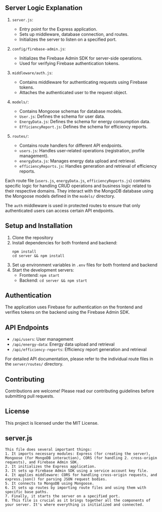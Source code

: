 ## Server Logic Explanation

1. `server.js`:
   - Entry point for the Express application.
   - Sets up middleware, database connection, and routes.
   - Initializes the server to listen on a specified port.

2. `config/firebase-admin.js`:
   - Initializes the Firebase Admin SDK for server-side operations.
   - Used for verifying Firebase authentication tokens.

3. `middleware/auth.js`:
   - Contains middleware for authenticating requests using Firebase tokens.
   - Attaches the authenticated user to the request object.

4. `models/`:
   - Contains Mongoose schemas for database models.
   - `User.js`: Defines the schema for user data.
   - `EnergyData.js`: Defines the schema for energy consumption data.
   - `EfficiencyReport.js`: Defines the schema for efficiency reports.

5. `routes/`:
   - Contains route handlers for different API endpoints.
   - `users.js`: Handles user-related operations (registration, profile management).
   - `energyData.js`: Manages energy data upload and retrieval.
   - `efficiencyReports.js`: Handles generation and retrieval of efficiency reports.

Each route file (`users.js`, `energyData.js`, `efficiencyReports.js`) contains specific logic for handling CRUD operations and business logic related to their respective domains. They interact with the MongoDB database using the Mongoose models defined in the `models/` directory.

The `auth` middleware is used in protected routes to ensure that only authenticated users can access certain API endpoints.

## Setup and Installation

1. Clone the repository
2. Install dependencies for both frontend and backend:
   ```
   npm install
   cd server && npm install
   ```
3. Set up environment variables in `.env` files for both frontend and backend
4. Start the development servers:
   - Frontend: `npm start`
   - Backend: `cd server && npm start`

## Authentication

The application uses Firebase for authentication on the frontend and verifies tokens on the backend using the Firebase Admin SDK.

## API Endpoints

- `/api/users`: User management
- `/api/energy-data`: Energy data upload and retrieval
- `/api/efficiency-reports`: Efficiency report generation and retrieval

For detailed API documentation, please refer to the individual route files in the `server/routes/` directory.

## Contributing

Contributions are welcome! Please read our contributing guidelines before submitting pull requests.

## License

This project is licensed under the MIT License.


## server.js
```
This file does several important things:
1. It imports necessary modules: Express (for creating the server), Mongoose (for MongoDB interaction), CORS (for handling 2. cross-origin requests), and Firebase Admin SDK.
2. It initializes the Express application.
3. It sets up Firebase Admin SDK using a service account key file.
4. It applies middleware: CORS for handling cross-origin requests, and express.json() for parsing JSON request bodies.
5. It connects to MongoDB using Mongoose.
6. It sets up routes by importing route files and using them with specific base paths.
7. Finally, it starts the server on a specified port.
8. This file is crucial as it brings together all the components of your server. It's where everything is initialized and connected.
```
